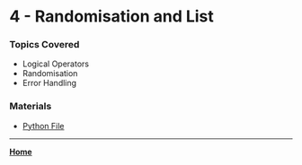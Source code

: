 # 4 - Randomisation and List

### Topics Covered

* Logical Operators
* Randomisation
* Error Handling


### Materials

* [Python File](./004.py)

---

**[Home](../README.md)**